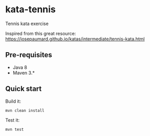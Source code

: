 # kata-tennis
Tennis kata exercise

Inspired from this great resource: https://josepaumard.github.io/katas/intermediate/tennis-kata.html

## Pre-requisites

* Java 8
* Maven 3.*

## Quick start

Build it:
```
mvn clean install
```

Test it:
```
mvn test
```